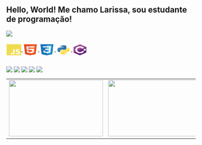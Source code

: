 ## Hello, World! Me chamo Larissa, sou estudante de programação!

<div>
<a href="https://github.com/Lrarissa">
<img loading="lazy" height="180em" src="https://github-readme-stats.vercel.app/api?username=Lrarissa&show_icons=true&theme=dracula&include_all_commits=true&count_private=true"/>
</div>

<div style="display: inline_block"><br>
  <img align="center" alt="Rafa-Js" height="30" width="40" src="https://raw.githubusercontent.com/devicons/devicon/master/icons/javascript/javascript-plain.svg">
  <img align="center" alt="Rafa-HTML" height="30" width="40" src="https://raw.githubusercontent.com/devicons/devicon/master/icons/html5/html5-original.svg">
  <img align="center" alt="Rafa-CSS" height="30" width="40" src="https://raw.githubusercontent.com/devicons/devicon/master/icons/css3/css3-original.svg">
  <img align="center" alt="Rafa-Python" height="30" width="40" src="https://raw.githubusercontent.com/devicons/devicon/master/icons/python/python-original.svg">
  <img align="center" alt="Rafa-Csharp" height="30" width="40" src="https://raw.githubusercontent.com/devicons/devicon/master/icons/csharp/csharp-original.svg">
</div>

##

<div> 
  <a href="https://instagram.com/__lariisouza__" target="_blank"><img src="https://img.shields.io/badge/-Instagram-%23E4405F?style=for-the-badge&logo=instagram&logoColor=white" target="_blank"></a>
 <a href="https://discord.gg/_lrarissa_" target="_blank"><img src="https://img.shields.io/badge/Discord-7289DA?style=for-the-badge&logo=discord&logoColor=white" target="_blank"></a> 
  <a href = "mailto:larissa.iranilda@hotmail.com"><img src="https://img.shields.io/badge/-Gmail-%23333?style=for-the-badge&logo=gmail&logoColor=white" target="_blank"></a>
  <a href="https://www.linkedin.com/in/larissa-souza-de-oliveira-b696b71a0/" target="_blank"><img src="https://img.shields.io/badge/-LinkedIn-%230077B5?style=for-the-badge&logo=linkedin&logoColor=white" target="_blank"></a> 
  <a href="https://steamcommunity.com/profiles/76561199069942338/" target="_blank"><img src="https://img.shields.io/badge/Steam-000000?style=for-the-badge&logo=steam&logoColor=white" target="_blank"></a>

<div align="center">
  <table>
    <tr>
      <td><img src="https://64.media.tumblr.com/af43eca2b14127f2c41c44ae27b421f6/eb88523137dcdc6f-d8/s500x750/93ca886dd3e876cf0e4d546c3ec5a3f07d7455f1.gifv" height="150px" width="250px"></td>
      <td><img src="https://media1.tenor.com/m/etfl8OlhPIYAAAAC/studying-anime-girl.gif" height="150px" width="250px"></td>
    </tr>
  </table>
</div>
